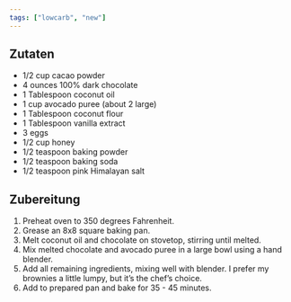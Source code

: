 ```yaml
---
tags: ["lowcarb", "new"]
---
```


## Zutaten
- 1/2 cup cacao powder
- 4 ounces 100% dark chocolate
- 1 Tablespoon coconut oil
- 1 cup avocado puree (about 2 large)
- 1 Tablespoon coconut flour
- 1 Tablespoon vanilla extract
- 3 eggs
- 1/2 cup honey
- 1/2 teaspoon baking powder
- 1/2 teaspoon baking soda
- 1/2 teaspoon pink Himalayan salt

## Zubereitung
1. Preheat oven to 350 degrees Fahrenheit.
2. Grease an 8x8 square baking pan.
3. Melt coconut oil and chocolate on stovetop,
stirring until melted.
4. Mix melted chocolate and avocado puree in a
large bowl using a hand blender.
5. Add all remaining ingredients, mixing well with
blender. I prefer my brownies a little lumpy, but
it’s the chef’s choice.
6. Add to prepared pan and bake for 35 - 45 minutes.

